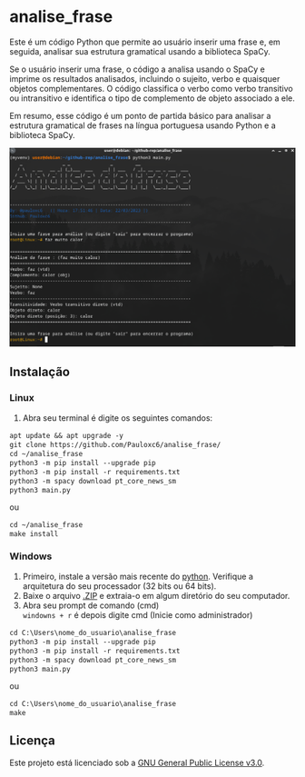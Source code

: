 # analise_frase

Este é um código Python que permite ao usuário inserir uma frase e, em seguida, analisar sua estrutura gramatical usando a biblioteca SpaCy.

Se o usuário inserir uma frase, o código a analisa usando o SpaCy e imprime os resultados analisados, incluindo o sujeito, verbo e quaisquer objetos complementares. O código classifica o verbo como verbo transitivo ou intransitivo e identifica o tipo de complemento de objeto associado a ele.

Em resumo, esse código é um ponto de partida básico para analisar a estrutura gramatical de frases na língua portuguesa usando Python e a biblioteca SpaCy.

<!--IMG-->
<img src="https://github.com/Pauloxc6/analise_frase/blob/main/img/1.png" width="700px">

## Instalação
### Linux

1. Abra seu terminal é digite os seguintes comandos:<br/>
```
apt update && apt upgrade -y
git clone https://github.com/Pauloxc6/analise_frase/
cd ~/analise_frase
python3 -m pip install --upgrade pip
python3 -m pip install -r requirements.txt
python3 -m spacy download pt_core_news_sm
python3 main.py
```
ou
```
cd ~/analise_frase
make install
```
### Windows

1. Primeiro, instale a versão mais recente do [python](https://www.python.org/downloads/windows/). Verifique a arquitetura do seu processador (32 bits ou 64 bits).<br/>
2. Baixe o arquivo [.ZIP](https://github.com/Pauloxc6/analise_frase/archive/refs/heads/main.zip) e extraia-o em algum diretório do seu computador.
3. Abra seu prompt de comando (cmd)<br/>
   ``windowns + r`` é depois digite cmd (Inicie como administrador)
```
cd C:\Users\nome_do_usuario\analise_frase
python3 -m pip install --upgrade pip
python3 -m pip install -r requirements.txt
python3 -m spacy download pt_core_news_sm
python3 main.py
```
ou
```
cd C:\Users\nome_do_usuario\analise_frase
make 
```

## Licença

Este projeto está licenciado sob a [GNU General Public License v3.0](LICENSE).
